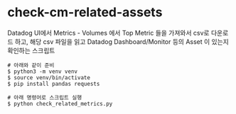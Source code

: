 # check-cm-related-assets

Datadog UI에서 Metrics - Volumes 에서 Top Metric 들을 가져와서 csv로 다운로드 하고,
해당 csv 파일을 읽고 Datadog Dashboard/Monitor 등의 Asset 이 있는지 확인하는 스크립트

```
# 아래와 같이 준비
$ python3 -m venv venv
$ source venv/bin/activate
$ pip install pandas requests

# 아래 명령어로 스크립트 실행
$ python check_related_metrics.py
```

